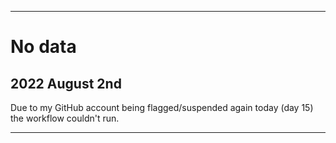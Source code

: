 
***

# No data

## 2022 August 2nd

Due to my GitHub account being flagged/suspended again today (day 15) the workflow couldn't run.

***
